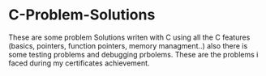 # C-Problem-Solutions
These are some problem Solutions writen with C using all the C features (basics, pointers, function pointers, memory managment..) also there is some testing problems and debugging prbolems. These are the problems i faced during my certificates achievement. 
